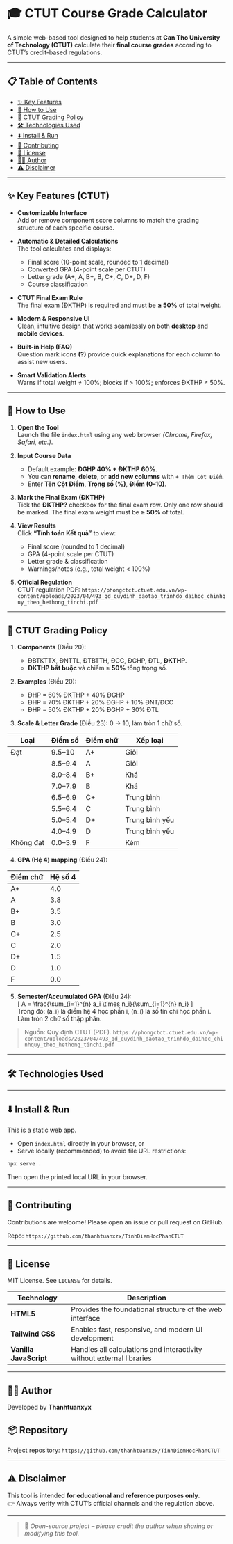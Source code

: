 # 🎓 CTUT Course Grade Calculator

A simple web-based tool designed to help students at **Can Tho University of Technology (CTUT)** calculate their **final course grades** according to CTUT’s credit-based regulations.

---

## 📋 Table of Contents
- [✨ Key Features](#-key-features)
- [🚀 How to Use](#-how-to-use)
- [📐 CTUT Grading Policy](#-ctut-grading-policy)
- [🛠️ Technologies Used](#️-technologies-used)
- [⬇️ Install & Run](#️-install--run)
- [🤝 Contributing](#-contributing)
- [📄 License](#-license)
- [👨‍💻 Author](#-author)
- [⚠️ Disclaimer](#️-disclaimer)

---

## ✨ Key Features (CTUT)

- **Customizable Interface**  
  Add or remove component score columns to match the grading structure of each specific course.

- **Automatic & Detailed Calculations**  
  The tool calculates and displays:
  - Final score (10-point scale, rounded to 1 decimal)  
  - Converted GPA (4-point scale per CTUT)  
  - Letter grade (A+, A, B+, B, C+, C, D+, D, F)  
  - Course classification

- **CTUT Final Exam Rule**  
  The final exam (ĐKTHP) is required and must be **≥ 50%** of total weight.

- **Modern & Responsive UI**  
  Clean, intuitive design that works seamlessly on both **desktop** and **mobile devices**.

- **Built-in Help (FAQ)**  
  Question mark icons **(?)** provide quick explanations for each column to assist new users.

- **Smart Validation Alerts**  
  Warns if total weight ≠ 100%; blocks if > 100%; enforces ĐKTHP ≥ 50%.

---

## 🚀 How to Use

1. **Open the Tool**  
   Launch the file `index.html` using any web browser *(Chrome, Firefox, Safari, etc.)*.

2. **Input Course Data**  
   - Default example: **ĐGHP 40% + ĐKTHP 60%**.  
   - You can **rename**, **delete**, or **add new columns** with `+ Thêm Cột Điểm`.  
   - Enter **Tên Cột Điểm**, **Trọng số (%)**, **Điểm (0–10)**.

3. **Mark the Final Exam (ĐKTHP)**  
   Tick the **ĐKTHP?** checkbox for the final exam row. Only one row should be marked. The final exam weight must be **≥ 50%** of total.

4. **View Results**  
   Click **“Tính toán Kết quả”** to view:
   - Final score (rounded to 1 decimal)  
   - GPA (4-point scale per CTUT)  
   - Letter grade & classification  
   - Warnings/notes (e.g., total weight < 100%)

5. **Official Regulation**  
   CTUT regulation PDF: `https://phongctct.ctuet.edu.vn/wp-content/uploads/2023/04/493_qd_quydinh_daotao_trinhdo_daihoc_chinhquy_theo_hethong_tinchi.pdf`

---

## 📐 CTUT Grading Policy

1) **Components** (Điều 20):
   - ĐBTKTTX, ĐNTTL, ĐTBTTH, ĐCC, ĐGHP, ĐTL, **ĐKTHP**.
   - **ĐKTHP bắt buộc** và chiếm **≥ 50%** tổng trọng số.

2) **Examples** (Điều 20):
   - ĐHP = 60% ĐKTHP + 40% ĐGHP  
   - ĐHP = 70% ĐKTHP + 20% ĐGHP + 10% ĐNT/ĐCC  
   - ĐHP = 50% ĐKTHP + 20% ĐGHP + 30% ĐTL

3) **Scale & Letter Grade** (Điều 23): 0 → 10, làm tròn 1 chữ số.

| Loại      | Điểm số | Điểm chữ | Xếp loại       |
| --------- | ------- | -------- | -------------- |
| Đạt       | 9.5–10  | A+       | Giỏi           |
|           | 8.5–9.4 | A        | Giỏi           |
|           | 8.0–8.4 | B+       | Khá            |
|           | 7.0–7.9 | B        | Khá            |
|           | 6.5–6.9 | C+       | Trung bình     |
|           | 5.5–6.4 | C        | Trung bình     |
|           | 5.0–5.4 | D+       | Trung bình yếu |
|           | 4.0–4.9 | D        | Trung bình yếu |
| Không đạt | 0.0–3.9 | F        | Kém            |

4) **GPA (Hệ 4) mapping** (Điều 24):

| Điểm chữ | Hệ số 4 |
| -------- | ------- |
| A+       | 4.0     |
| A        | 3.8     |
| B+       | 3.5     |
| B        | 3.0     |
| C+       | 2.5     |
| C        | 2.0     |
| D+       | 1.5     |
| D        | 1.0     |
| F        | 0.0     |

5) **Semester/Accumulated GPA** (Điều 24):  
\[ A = \frac{\sum_{i=1}^{n} a_i \times n_i}{\sum_{i=1}^{n} n_i} \]  
Trong đó: \(a_i\) là điểm hệ 4 học phần i, \(n_i\) là số tín chỉ học phần i.  
Làm tròn 2 chữ số thập phân.

> Nguồn: Quy định CTUT (PDF). `https://phongctct.ctuet.edu.vn/wp-content/uploads/2023/04/493_qd_quydinh_daotao_trinhdo_daihoc_chinhquy_theo_hethong_tinchi.pdf`

---

## 🛠️ Technologies Used
---

## ⬇️ Install & Run

This is a static web app.

- Open `index.html` directly in your browser, or
- Serve locally (recommended) to avoid file URL restrictions:

```bash
npx serve .
```

Then open the printed local URL in your browser.

---

## 🤝 Contributing

Contributions are welcome! Please open an issue or pull request on GitHub.

Repo: `https://github.com/thanhtuanxzx/TinhDiemHocPhanCTUT`

---

## 📄 License

MIT License. See `LICENSE` for details.

| Technology | Description |
|-------------|-------------|
| **HTML5** | Provides the foundational structure of the web interface |
| **Tailwind CSS** | Enables fast, responsive, and modern UI development |
| **Vanilla JavaScript** | Handles all calculations and interactivity without external libraries |

---

## 👨‍💻 Author

Developed by **Thanhtuanxyx**

## 📦 Repository

Project repository: `https://github.com/thanhtuanxzx/TinhDiemHocPhanCTUT`

---

## ⚠️ Disclaimer

This tool is intended **for educational and reference purposes only**.  
👉 Always verify with CTUT’s official channels and the regulation above.

---

> 📘 *Open-source project – please credit the author when sharing or modifying this tool.*
